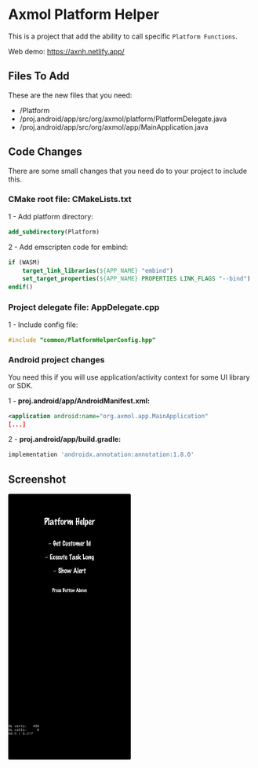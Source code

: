 # Axmol Platform Helper

This is a project that add the ability to call specific `Platform Functions`.

Web demo: https://axnh.netlify.app/

## Files To Add

These are the new files that you need:

- /Platform
- /proj.android/app/src/org/axmol/platform/PlatformDelegate.java
- /proj.android/app/src/org/axmol/app/MainApplication.java

## Code Changes

There are some small changes that you need do to your project to include this.

### CMake root file: CMakeLists.txt

1 - Add platform directory:

```cmake
add_subdirectory(Platform)
```

2 - Add emscripten code for embind:

```cmake
if (WASM)
    target_link_libraries(${APP_NAME} "embind")
    set_target_properties(${APP_NAME} PROPERTIES LINK_FLAGS "--bind")
endif()
```

### Project delegate file: AppDelegate.cpp

1 - Include config file:

```cpp
#include "common/PlatformHelperConfig.hpp"
```

### Android project changes

You need this if you will use application/activity context for some UI library or SDK.

1 - **proj.android/app/AndroidManifest.xml:**

```xml
<application android:name="org.axmol.app.MainApplication"
[...]
```

2 - **proj.android/app/build.gradle:**

```groovy
implementation 'androidx.annotation:annotation:1.8.0'
```

## Screenshot

<img width="250" src="Extras/images/ss1.jpg">
